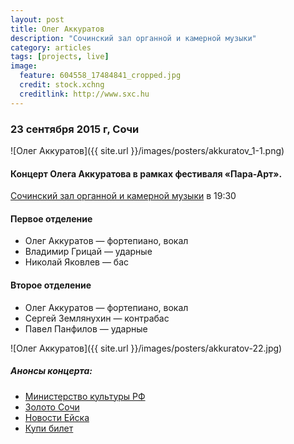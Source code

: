 ```yaml
---
layout: post
title: Олег Аккуратов
description: "Сочинский зал органной и камерной музыки"
category: articles
tags: [projects, live]
image:
  feature: 604558_17484841_cropped.jpg
  credit: stock.xchng
  creditlink: http://www.sxc.hu
---
```


### 23 сентября 2015 г, Сочи

![Олег Аккуратов]({{ site.url }}/images/posters/akkuratov_1-1.png)  

#### Концерт Олега Аккуратова в рамках фестиваля «Пара-Арт».

[Сочинский зал органной и камерной музыки](http://uvidite.ru/event/melodii-dzhaza-solnyy-koncert-voshodyashchaya-zvezda-rossiyskogo-i-mirovogo-dzhaza-oleg) в 19:30  

#### Первое отделение  

* Олег Аккуратов — фортепиано, вокал
* Владимир Грицай — ударные
* Николай Яковлев — бас

#### Второе отделение  

* Олег Аккуратов — фортепиано, вокал
* Сергей Землянухин — контрабас
* Павел Панфилов — ударные
 
![Олег Аккуратов]({{ site.url }}/images/posters/akkuratov-22.jpg)  

##### Анонсы концерта:  

* [Министерство культуры РФ](http://mkrf.ru/press-center/news/events/krasnodar-region/kontsert-olega-akkuratova-melodii-djaza)  
* [Золото Сочи](http://www.zolotosochi.com/post/nuzhno-posetit/oleg-akkuratov)  
* [Новости Ейска](http://priazovka.ru/obshestvo/v-sochi-23-sentyabrya-proidyot-koncert-olega-akkuratova-melodii-dzhaza)  
* [Купи билет](http://www.bil24.ru/event/melodii-dzhaza-solnyy-koncert-voshodyashchaya-zvezda-rossiyskogo-i-mirovogo-dzhaza-oleg)  


